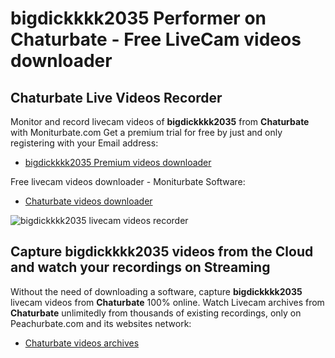 # bigdickkkk2035 Performer on Chaturbate - Free LiveCam videos downloader

## Chaturbate Live Videos Recorder

Monitor and record livecam videos of **bigdickkkk2035** from **Chaturbate** with Moniturbate.com
Get a premium trial for free by just and only registering with your Email address:
* [bigdickkkk2035 Premium videos downloader](https://moniturbate.com/request-demo-licence-key.html)

Free livecam videos downloader - Moniturbate Software:
* [Chaturbate videos downloader](https://moniturbate.com/moniturbate-download-software.html)

![bigdickkkk2035 livecam videos recorder](https://peachurnet.com/templates/moniturbate-software.png)


## Capture bigdickkkk2035 videos from the Cloud and watch your recordings on Streaming

Without the need of downloading a software, capture **bigdickkkk2035** livecam videos from **Chaturbate** 100% online.
Watch Livecam archives from **Chaturbate** unlimitedly from thousands of existing recordings, only on Peachurbate.com and its websites network:
* [Chaturbate videos archives](https://peachurnet.com/)